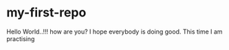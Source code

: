 # my-first-repo
Hello World..!!! how are you? I hope everybody is doing good.
This time I am practising 
